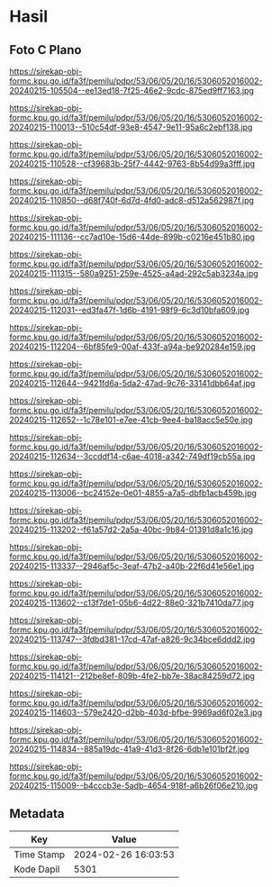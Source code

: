 # Hasil

## Foto C Plano

https://sirekap-obj-formc.kpu.go.id/fa3f/pemilu/pdpr/53/06/05/20/16/5306052016002-20240215-105504--ee13ed18-7f25-46e2-9cdc-875ed9ff7163.jpg

https://sirekap-obj-formc.kpu.go.id/fa3f/pemilu/pdpr/53/06/05/20/16/5306052016002-20240215-110013--510c54df-93e8-4547-9e11-95a6c2ebf138.jpg

https://sirekap-obj-formc.kpu.go.id/fa3f/pemilu/pdpr/53/06/05/20/16/5306052016002-20240215-110528--cf39683b-25f7-4442-9763-8b54d99a3fff.jpg

https://sirekap-obj-formc.kpu.go.id/fa3f/pemilu/pdpr/53/06/05/20/16/5306052016002-20240215-110850--d68f740f-6d7d-4fd0-adc8-d512a562987f.jpg

https://sirekap-obj-formc.kpu.go.id/fa3f/pemilu/pdpr/53/06/05/20/16/5306052016002-20240215-111136--cc7ad10e-15d6-44de-899b-c0216e451b80.jpg

https://sirekap-obj-formc.kpu.go.id/fa3f/pemilu/pdpr/53/06/05/20/16/5306052016002-20240215-111315--580a9251-259e-4525-a4ad-292c5ab3234a.jpg

https://sirekap-obj-formc.kpu.go.id/fa3f/pemilu/pdpr/53/06/05/20/16/5306052016002-20240215-112031--ed3fa47f-1d6b-4191-98f9-6c3d10bfa609.jpg

https://sirekap-obj-formc.kpu.go.id/fa3f/pemilu/pdpr/53/06/05/20/16/5306052016002-20240215-112204--6bf85fe9-00af-433f-a94a-be920284e159.jpg

https://sirekap-obj-formc.kpu.go.id/fa3f/pemilu/pdpr/53/06/05/20/16/5306052016002-20240215-112644--9421fd6a-5da2-47ad-9c76-33141dbb64af.jpg

https://sirekap-obj-formc.kpu.go.id/fa3f/pemilu/pdpr/53/06/05/20/16/5306052016002-20240215-112652--1c78e101-e7ee-41cb-9ee4-ba18acc5e50e.jpg

https://sirekap-obj-formc.kpu.go.id/fa3f/pemilu/pdpr/53/06/05/20/16/5306052016002-20240215-112634--3ccddf14-c6ae-4018-a342-749df19cb55a.jpg

https://sirekap-obj-formc.kpu.go.id/fa3f/pemilu/pdpr/53/06/05/20/16/5306052016002-20240215-113006--bc24152e-0e01-4855-a7a5-dbfb1acb459b.jpg

https://sirekap-obj-formc.kpu.go.id/fa3f/pemilu/pdpr/53/06/05/20/16/5306052016002-20240215-113202--f61a57d2-2a5a-40bc-9b84-01391d8a1c16.jpg

https://sirekap-obj-formc.kpu.go.id/fa3f/pemilu/pdpr/53/06/05/20/16/5306052016002-20240215-113337--2946af5c-3eaf-47b2-a40b-22f6d41e56e1.jpg

https://sirekap-obj-formc.kpu.go.id/fa3f/pemilu/pdpr/53/06/05/20/16/5306052016002-20240215-113602--c13f7de1-05b6-4d22-88e0-321b7410da77.jpg

https://sirekap-obj-formc.kpu.go.id/fa3f/pemilu/pdpr/53/06/05/20/16/5306052016002-20240215-113747--3fdbd381-17cd-47af-a826-9c34bce6ddd2.jpg

https://sirekap-obj-formc.kpu.go.id/fa3f/pemilu/pdpr/53/06/05/20/16/5306052016002-20240215-114121--212be8ef-809b-4fe2-bb7e-38ac84259d72.jpg

https://sirekap-obj-formc.kpu.go.id/fa3f/pemilu/pdpr/53/06/05/20/16/5306052016002-20240215-114603--579e2420-d2bb-403d-bfbe-9969ad6f02e3.jpg

https://sirekap-obj-formc.kpu.go.id/fa3f/pemilu/pdpr/53/06/05/20/16/5306052016002-20240215-114834--885a19dc-41a9-41d3-8f26-6db1e101bf2f.jpg

https://sirekap-obj-formc.kpu.go.id/fa3f/pemilu/pdpr/53/06/05/20/16/5306052016002-20240215-115009--b4cccb3e-5adb-4654-918f-a6b26f06e210.jpg


## Metadata

| Key        | Value               |
| ---------- | ------------------- |
| Time Stamp | 2024-02-26 16:03:53 |
| Kode Dapil | 5301                |



